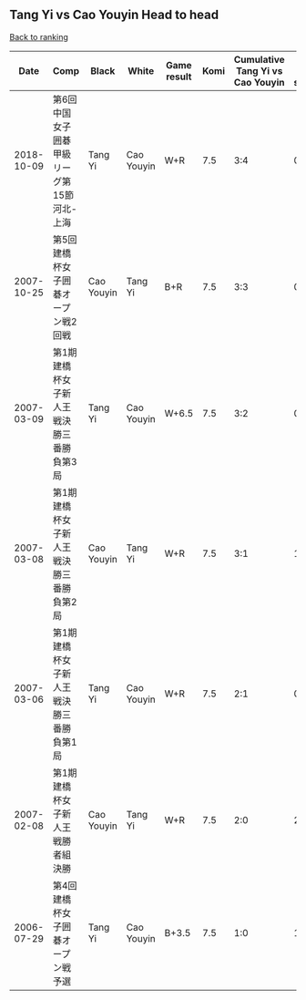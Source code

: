 ## Tang Yi vs Cao Youyin Head to head

[Back to ranking](../../index.md)




| **Date** | **Comp** | **Black** | **White** | **Game result** | **Komi** | **Cumulative Tang Yi vs Cao Youyin** | **Tang Yi streak** | **Cao Youyin streak** | 
| --- | --- | --- | --- | --- | --- | --- | --- | --- |
| 2018-10-09 | 第6回中国女子囲碁甲級リーグ第15節河北-上海 | Tang Yi | Cao Youyin | W+R | 7.5 | 3:4 | 0 | 3 | 
| 2007-10-25 | 第5回建橋杯女子囲碁オープン戦2回戦 | Cao Youyin | Tang Yi | B+R | 7.5 | 3:3 | 0 | 2 | 
| 2007-03-09 | 第1期建橋杯女子新人王戦決勝三番勝負第3局 | Tang Yi | Cao Youyin | W+6.5 | 7.5 | 3:2 | 0 | 1 | 
| 2007-03-08 | 第1期建橋杯女子新人王戦決勝三番勝負第2局 | Cao Youyin | Tang Yi | W+R | 7.5 | 3:1 | 1 | 0 | 
| 2007-03-06 | 第1期建橋杯女子新人王戦決勝三番勝負第1局 | Tang Yi | Cao Youyin | W+R | 7.5 | 2:1 | 0 | 1 | 
| 2007-02-08 | 第1期建橋杯女子新人王戦勝者組決勝 | Cao Youyin | Tang Yi | W+R | 7.5 | 2:0 | 2 | 0 | 
| 2006-07-29 | 第4回建橋杯女子囲碁オープン戦予選 | Tang Yi | Cao Youyin | B+3.5 | 7.5 | 1:0 | 1 | 0 |




